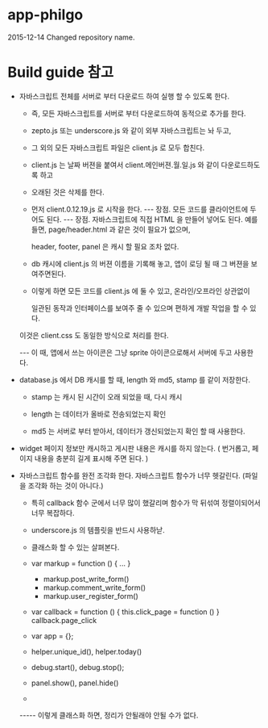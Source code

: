 # app-philgo

2015-12-14 Changed repository name.


# Build guide 참고

* 자바스크립트 전체를 서버로 부터 다운로드 하여 실행 할 수 있도록 한다.
    - 즉, 모든 자바스크립트를 서버로 부터 다운로드하여 동적으로 추가를 한다.
    - zepto.js 또는 underscore.js 와 같이 외부 자바스크립트는 놔 두고,
    - 그 외의 모든 자바스크립트 파일은 client.js 로 모두 합친다.
    - client.js 는 날짜 버젼을 붙여서 client.메인버젼.월.일.js 와 같이 다운로드하도록 하고
    - 오래된 것은 삭제를 한다.
    - 먼저 client.0.12.19.js 로 시작을 한다.
    --- 장점. 모든 코드를 클라이언트에 두어도 된다.
    --- 장점. 자바스크립트에 직접 HTML 을 만들어 넣어도 된다.
        예를 들면, page/header.html 과 같은 것이 필요가 없으며,

         header, footer, panel 은 캐시 할 필요 조차 없다.

    - db 캐시에 client.js 의 버젼 이름을 기록해 놓고, 앱이 로딩 될 때 그 버젼을 보여주면된다.

    - 이렇게 하면 모든 코드를 client.js 에 둘 수 있고, 온라인/오프라인 상관없이

        일관된 동작과 인터페이스를 보여주 줄 수 있으며 편하게 개발 작업을 할 수 있다.

    이것은 client.css 도 동일한 방식으로 처리를 한다.

    --- 이 때, 앱에서 쓰는 아이콘은 그냥 sprite 아이콘으로해서 서버에 두고 사용한다.


* database.js 에서 DB 캐시를 할 때, length 와 md5, stamp 를 같이 저장한다.

    - stamp 는 캐시 된 시간이 오래 되었을 때, 다시 캐시

    - length 는 데이터가 올바로 전송되었는지 확인

    - md5 는 서버로 부터 받아서, 데이터가 갱신되었는지 확인 할 때 사용한다.

* widget 페이지 정보만 캐시하고 게시판 내용은 캐시를 하지 않는다. ( 번거롭고, 페이지 내용을 충분히 길게 표시해 주면 된다. )


* 자바스크립트 함수를 완전 조각화 한다. 자바스크립트 함수가 너무 헷갈린다. (파일을 조각화 하는 것이 아니다.)

    - 특히 callback 함수 군에서 너무 많이 했갈리며 함수가 막 뒤섞여 정렬이되어서 너무 복잡하다.
    - underscore.js 의 템플릿을 반드시 사용하낟.
    - 클래스화 할 수 있는 살펴본다.
    - var markup = function () { ... }
        - markup.post_write_form()
        - markup.comment_write_form()
        - markup.user_register_form()
    - var callback = function () {
            this.click_page = function ()
    }
        callback.page_click

    - var app = {};

    - helper.unique_id(), helper.today()
    - debug.start(), debug.stop();
    - panel.show(), panel.hide()
    -

    ----- 이렇게 클래스화 하면, 정리가 안될래야 안될 수가 없다.


